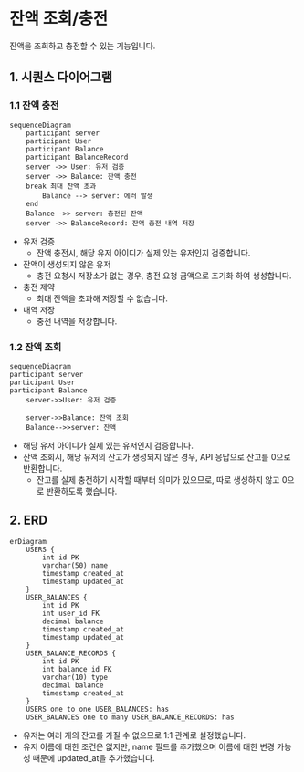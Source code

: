 # 잔액 조회/충전

잔액을 조회하고 충전할 수 있는 기능입니다.

## 1. 시퀀스 다이어그램

### 1.1 잔액 충전

```mermaid
sequenceDiagram
    participant server
    participant User
    participant Balance
    participant BalanceRecord
    server ->> User: 유저 검증
    server ->> Balance: 잔액 충전
    break 최대 잔액 초과
        Balance --> server: 에러 발생
    end
    Balance ->> server: 충전된 잔액
    server ->> BalanceRecord: 잔액 충전 내역 저장
```
- 유저 검증
  - 잔액 충전시, 해당 유저 아이디가 실제 있는 유저인지 검증합니다.
- 잔액이 생성되지 않은 유저
  - 충전 요청시 저장소가 없는 경우, 충전 요청 금액으로 초기화 하여 생성합니다.
- 충전 제약 
  - 최대 잔액을 초과해 저장할 수 없습니다.
- 내역 저장
  - 충전 내역을 저장합니다.
  
### 1.2 잔액 조회

```mermaid
sequenceDiagram
participant server
participant User
participant Balance
    server->>User: 유저 검증
    
    server->>Balance: 잔액 조회
    Balance-->>server: 잔액
```
- 해당 유저 아이디가 실제 있는 유저인지 검증합니다.
- 잔액 조회시, 해당 유저의 잔고가 생성되지 않은 경우, API 응답으로 잔고를 0으로 반환합니다.
    - 잔고를 실제 충전하기 시작할 때부터 의미가 있으므로, 따로 생성하지 않고 0으로 반환하도록 했습니다.

## 2. ERD
```mermaid
erDiagram
    USERS {
        int id PK
        varchar(50) name
        timestamp created_at
        timestamp updated_at
    }
    USER_BALANCES {
        int id PK
        int user_id FK
        decimal balance
        timestamp created_at
        timestamp updated_at
    }
    USER_BALANCE_RECORDS {
        int id PK
        int balance_id FK
        varchar(10) type
        decimal balance
        timestamp created_at
    }
    USERS one to one USER_BALANCES: has
    USER_BALANCES one to many USER_BALANCE_RECORDS: has
```
- 유저는 여러 개의 잔고를 가질 수 없으므로 1:1 관계로 설정했습니다.
- 유저 이름에 대한 조건은 없지만, name 필드를 추가했으며 이름에 대한 변경 가능성 때문에 updated_at을 추가했습니다.
